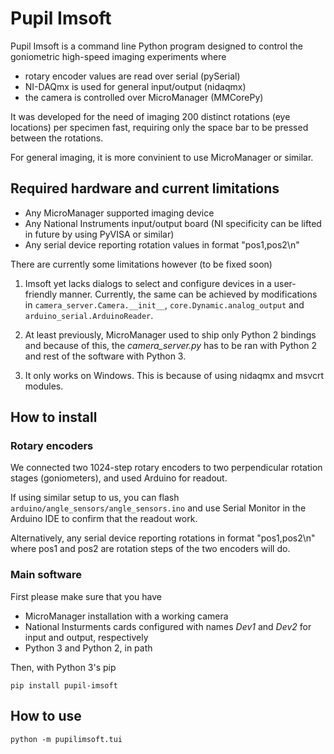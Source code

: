 # Pupil Imsoft

Pupil Imsoft is a command line Python program designed to control the
goniometric high-speed imaging experiments where

* rotary encoder values are read over serial (pySerial)
* NI-DAQmx is used for general input/output (nidaqmx)
* the camera is controlled over MicroManager (MMCorePy)

It was developed for the need of imaging 200 distinct
rotations (eye locations) per specimen fast, requiring
only the space bar to be pressed between the rotations.

For general imaging, it is more convinient
to use MicroManager or similar.


## Required hardware and current limitations

* Any MicroManager supported imaging device
* Any National Instruments input/output board (NI specificity can be lifted in
  future by using PyVISA or similar)
* Any serial device reporting rotation values in format "pos1,pos2\n"

There are currently some limitations however (to be fixed soon)

1) Imsoft yet lacks dialogs to select and configure
  devices in a user-friendly manner.
  Currently, the same can be achieved by modifications in
  `camera_server.Camera.__init__`, `core.Dynamic.analog_output`
  and `arduino_serial.ArduinoReader`.

1) At least previously, MicroManager used to ship only Python 2 bindings
  and because of this, the *camera_server.py*
  has to be ran with Python 2 and rest of the software with
  Python 3.

1) It only works on Windows. This is because of using
  nidaqmx and msvcrt modules.


## How to install

### Rotary encoders

We connected two 1024-step rotary encoders to two perpendicular
rotation stages (goniometers), and used Arduino for readout.

If using similar setup to us, you can flash 
`arduino/angle_sensors/angle_sensors.ino` and use Serial Monitor
in the Arduino IDE to confirm that the readout work.

Alternatively, any serial device reporting rotations in format "pos1,pos2\n"
where pos1 and pos2 are rotation steps of the two encoders will do.


### Main software

First please make sure that you have
* MicroManager installation with a working camera
* National Insturments cards configured with names *Dev1* and *Dev2* for input
  and output, respectively
* Python 3 and Python 2, in path

Then, with Python 3's pip

```
pip install pupil-imsoft
```

## How to use

```
python -m pupilimsoft.tui
```

